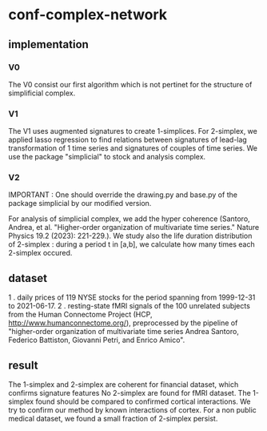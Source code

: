 # conf-complex-network

## implementation
### V0
The V0 consist our first algorithm which is not pertinet for the structure of simplificial complex.

### V1
The V1 uses augmented signatures to create 1-simplices. 
For 2-simplex, we applied lasso regression to find relations between signatures of lead-lag transformation of 1 time series and signatures of couples of time series. We use the package "simplicial" to stock and analysis complex.

### V2
IMPORTANT : One should override the drawing.py and base.py of the package simplicial by our modified version.

For analysis of simplicial complex, we add the hyper coherence (Santoro, Andrea, et al. "Higher-order organization of multivariate time series." Nature Physics 19.2 (2023): 221-229.). We study also the life duration distribution of 2-simplex : during a period t in [a,b], we calculate how many times each 2-simplex occured.  

## dataset 
1 . daily prices of 119 NYSE stocks for the period spanning from 1999-12-31 to 2021-06-17.
2 . resting-state fMRI signals of the 100 unrelated subjects from the Human Connectome Project (HCP, http://www.humanconnectome.org/), preprocessed by the pipeline of "higher-order organization of multivariate time series Andrea Santoro, Federico Battiston, Giovanni Petri, and Enrico Amico". 

## result
The 1-simplex and 2-simplex are coherent for financial dataset, which confirms signature features
No 2-simplex are found for fMRI dataset. The 1-simplex found should be compared to confirmed cortical interactions. We try to confirm our method by known interactions of cortex.
For a non public medical dataset, we found a small fraction of 2-simplex persist. 